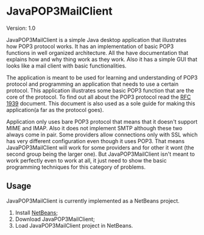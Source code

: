 # JavaPOP3MailClient
  Version: 1.0

JavaPOP3MailClient is a simple Java desktop application that illustrates how POP3 protocol works. 
It has an implementation of basic POP3 functions in well organized architecture. 
All the have documentation that explains how and why thing work as they work. Also it has a simple
GUI that looks like a mail client with basic functionalities. 

The application is meant to be used for learning and understanding of POP3 protocol and 
programming an application that needs to use a certain protocol. This application illustrates
some basic POP3 function that are the core of the protocol. To find out all about the POP3 protocol
read the <a href="http://tools.ietf.org/html/rfc1939">RFC 1939</a> document. This document is also used
as a sole guide for making this application(a far as the protocol goes).

Application only uses bare POP3 protocol that means that it doesn't support MIME and IMAP.
Also it does not implement SMTP although these two always come in pair. Some providers 
allow connections only with SSL which has very different configuration even though it 
uses POP3. That means JavaPOP3MailClient will work for some providers and for other it wont
(the second group being the larger one). But JavaPOP3MailClient isn't meant to work perfectly
even to work at all, it just need to show the basic programming techniques for this
category of problems.

## Usage

JavaPOP3MailClient is currently implemented as a NetBeans project.

1. Install <a href="https://netbeans.org/">NetBeans</a>;
2. Download JavaPOP3MailClient;
3. Load JavaPOP3MailClient project in NetBeans.
